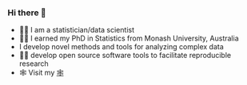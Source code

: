 ### Hi there 👋

<!--
**pridiltal/pridiltal** is a ✨ _special_ ✨ repository because its `README.md` (this file) appears on your GitHub profile.

Here are some ideas to get you started:

- 🔭 I’m currently working on ...
- 🌱 I’m currently learning ...
- 👯 I’m looking to collaborate on ...
- 🤔 I’m looking for help with ...
- 💬 Ask me about ...
- 📫 How to reach me: ...
- 😄 Pronouns: ...
- ⚡ Fun fact: ...
-->

- 👩‍💻 I am a statistician/data scientist 
- 👩‍🎓 I earned my PhD in Statistics from Monash University, Australia
- I develop novel methods and tools for analyzing complex data
- 🧑‍🔧 develop open source software tools to facilitate reproducible research
- 🕸️  Visit my [🕸️ ](https://prital.netlify.app/) 
